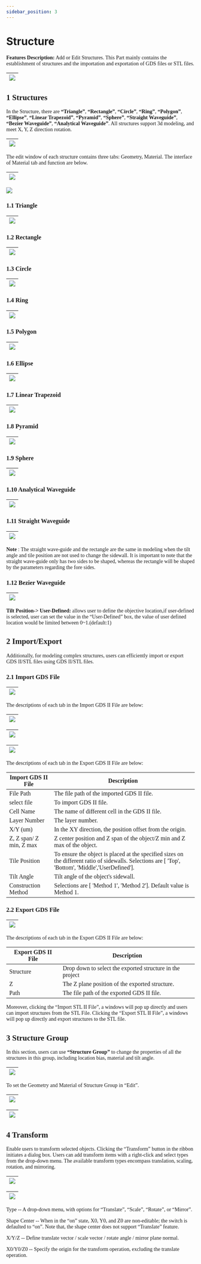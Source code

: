 ```yaml
---
sidebar_position: 3
---
```


# Structure

<font face = "Calibri">

<div class="text-justify">

__Features Description:__ Add or Edit Structures. This Part mainly contains the establishment of structures and the importation and exportation of GDS files or STL files.

| ![](../../static/img/tutorial/structures/1.png) |
| :------------------------------------------------------------: |

## 1 Structures

In the Structure, there are __“Triangle”__, __“Rectangle”__, __“Circle”__, __“Ring”__, __“Polygon”__, __“Ellipse”__, __“Linear Trapezoid”__, __“Pyramid”__, __“Sphere”__, __“Straight Waveguide”__, __“Bezier Waveguide”__, __“Analytical Waveguide”__. All structures support 3d modeling, and meet X, Y, Z direction rotation.

| ![](../../static/img/tutorial/structures/structures.png)|
| :------------------------------------------------------------: |

The edit window of each structure contains three tabs: Geometry, Material. The interface of Material tab and function are below.


| ![](../../static/img/tutorial/structures/Metrial_tab.png)|
| :------------------------------------------------------------: |

![](../../static/img/tutorial/structures/Metrial_tab2.png)


### 1.1 Triangle

|![](../../static/img/tutorial/structures/triangle.png) |
| :------------------------------------------------------------: |


### 1.2 Rectangle

|![](../../static/img/tutorial/structures/rectangle.png) |
| :------------------------------------------------------------: |


### 1.3 Circle
|![](../../static/img/tutorial/structures/circle.png) |
| :------------------------------------------------------------: |


### 1.4 Ring

| ![](../../static/img/tutorial/structures/ring.png)|
| :------------------------------------------------------------: |

### 1.5 Polygon

| ![](../../static/img/tutorial/structures/polygon.png)|
| :------------------------------------------------------------: |

### 1.6 Ellipse

| ![](../../static/img/tutorial/structures/ellipse.png)|
| :------------------------------------------------------------: |

### 1.7 Linear Trapezoid

| ![](../../static/img/tutorial/structures/linear_trapezoid.png)|
| :------------------------------------------------------------: |

### 1.8 Pyramid

| ![](../../static/img/tutorial/structures/pyramid.png)|
| :------------------------------------------------------------: |


### 1.9 Sphere

| ![](../../static/img/tutorial/structures/sphere.png)|
| :------------------------------------------------------------: |

### 1.10 Analytical Waveguide

| ![](../../static/img/tutorial/structures/ana_waveguide.png)|
| :------------------------------------------------------------: |

### 1.11 Straight Waveguide

| ![](../../static/img/tutorial/structures/straight_waveguide.png)|
| :------------------------------------------------------------: |

__Note__ : The straight wave-guide and the rectangle are the same in modeling when the tilt angle and tile position are not used to change the sidewall. It is important to note that the straight wave-guide only has two sides to be shaped, whereas the rectangle will be shaped by the parameters regarding the fore sides.


### 1.12 Bezier Waveguide

| ![](../../static/img/tutorial/structures/bezier_waveguide.png)|
| :------------------------------------------------------------: |

__Tilt Position-> User-Defined:__ allows user to define the objective location,if user-defined is selected, user can set the value in the “User-Defined” box, the value of user defined location would be limited between 0~1.(default:1)

## 2 Import/Export

Additionally, for modeling complex structures, users can efficiently import or export GDS II/STL files using GDS II/STL files.

### 2.1 Import GDS File

| ![](../../static/img/tutorial/structures/import_gds.png)|
| :------------------------------------------------------------: |

The descriptions of each tab in the Import GDS II File are below:

| ![](../../static/img/tutorial/structures/gds1.png)|
| :------------------------------------------------------------: |

| ![](../../static/img/tutorial/structures/gds2.png)|
| :------------------------------------------------------------: |

| ![](../../static/img/tutorial/structures/gds3.png)|
| :------------------------------------------------------------: |

The descriptions of each tab in the Export GDS II File are below:

| Import GDS II File | Description |
|--------------------|-------------|
| File Path          | The file path of the imported GDS II file. |
| select file        | To import GDS II file. |
| Cell Name          | The name of different cell in the GDS II file. |
| Layer Number       | The layer number. |
| X/Y (um)           | In the XY direction, the position offset from the origin. |
| Z, Z span/ Z min, Z max | Z center position and Z span of the object/Z min and Z max of the object. |
| Tile Position      | To ensure the object is placed at the specified sizes on the different ratio of sidewalls. Selections are [ 'Top', 'Bottom', 'Middle','UserDefined']. |
| Tilt Angle         | Tilt angle of the object's sidewall. |
| Construction Method | Selections are [ 'Method 1', 'Method 2']. Default value is Method 1. |


### 2.2 Export GDS File

| ![](../../static/img/tutorial/structures/exdgs.png)|
| :------------------------------------------------------------: |

The descriptions of each tab in the Export GDS II File are below:

| Export GDS II File | Description                                      |
|--------------------|--------------------------------------------------|
| Structure          | Drop down to select the exported structure in the project |
| Z                  | The Z plane position of the exported structure.  |
| Path               | The file path of the exported GDS II file.       |


Moreover, clicking the “Import STL II File”, a windows will pop up directly and users can import structures from the STL File. Clicking the “Export STL II File”, a windows will pop up directly and export structures to the STL file.

## 3 Structure Group

In this section, users can use __“Structure Group”__ to change the properties of all the structures in this group, including location bias, material and tilt angle.


| ![](../../static/img/tutorial/structures/structure_group.png)|
| :------------------------------------------------------------: |

To set the Geometry and Material of Structure Group in “Edit”.


| ![](../../static/img/tutorial/structures/sg1.png)|
| :------------------------------------------------------------: |

| ![](../../static/img/tutorial/structures/sg2.png)|
| :------------------------------------------------------------: |

## 4 Transform

Enable users to transform selected objects. Clicking the “Transform” button in the ribbon initiates a dialog box. Users can add transform items with a right-click and select types from the drop-down menu. The available transform types encompass translation, scaling, rotation, and mirroring.

| ![](../../static/img/tutorial/structures/ts1.png)|
| :------------------------------------------------------------: |

| ![](../../static/img/tutorial/structures/ts2.png)|
| :------------------------------------------------------------: |


Type -- A drop-down menu, with options for “Translate”, “Scale”, “Rotate”, or “Mirror”.

Shape Center -- When in the “on” state, X0, Y0, and Z0 are non-editable; the switch is defaulted to “on”. Note that, the shape center does not support “Translate” feature.

X/Y/Z -- Define translate vector / scale vector / rotate angle / mirror plane normal.

X0/Y0/Z0 -- Specify the origin for the transform operation, excluding the translate operation.


</div>

</font>